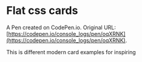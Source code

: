 # Flat css cards

A Pen created on CodePen.io. Original URL: [https://codepen.io/console_logs/pen/oqXRNK](https://codepen.io/console_logs/pen/oqXRNK).

This is different modern card examples for inspiring
